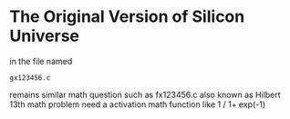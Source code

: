 # The Original Version of Silicon Universe
in the file named 

    gx123456.c
  remains similar math question such as fx123456.c
  also known as Hilbert 13th math problem
need a activation math function like 1 / 1+ exp(-1)
